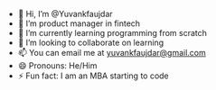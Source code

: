 - 👋 Hi, I’m @Yuvankfaujdar
- 👀 I’m product manager in fintech
- 🌱 I’m currently learning programming from scratch
- 💞️ I’m looking to collaborate on learning
- 📫 You can email me at yuvankfaujdar@gmail.com
- 😄 Pronouns: He/Him
- ⚡ Fun fact: I am an MBA starting to code

<!---
Yuvankfaujdar/Yuvankfaujdar is a ✨ special ✨ repository because its `README.md` (this file) appears on your GitHub profile.
You can click the Preview link to take a look at your changes.
--->
